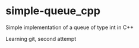 # simple-queue_cpp

Simple implementation of a queue of type int in C++

Learning git, second attempt
